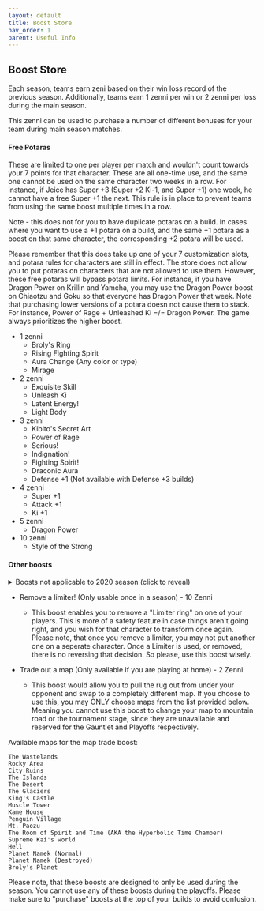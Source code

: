 ```yaml
---
layout: default
title: Boost Store
nav_order: 1
parent: Useful Info
---
```

## Boost Store

Each season, teams earn zeni based on their win loss record of the previous season. Additionally, teams earn 1 zenni per 
win or 2 zenni per loss during the main season.

This zenni can be used to purchase a number of different bonuses for your team during main season matches.

#### Free Potaras

These are limited to one per player per match and wouldn't count towards your 7 points for that character. These are all 
one-time use, and the same one cannot be used on the same character two weeks in a row. For instance, if Jeice has 
Super +3 (Super +2 Ki-1, and Super +1) one week, he cannot have a free Super +1 the next. This rule is in place to prevent 
teams from using the same boost multiple times in a row. 

Note - this does not for you to have duplicate potaras on a build. In cases where you want to use a +1 potara on a build, 
and the same +1 potara as a boost on that same character, the corresponding +2 potara will be used. 

Please remember that this does take up one of your 7 customization slots, and potara rules for characters are still in effect. 
The store does not allow you to put potaras on characters that are not allowed to use them. However, these free potaras will 
bypass potara limits. For instance, if you have Dragon Power on Krillin and Yamcha, you may use the Dragon Power boost on 
Chiaotzu and Goku so that everyone has Dragon Power that week. Note that purchasing lower versions of a potara doesn not 
cause them to stack. For instance, Power of Rage + Unleashed Ki =/= Dragon Power. The game always prioritizes the higher 
boost.
	

- 1 zenni
    - Broly's Ring	
    - Rising Fighting Spirit	
    - Aura Change (Any color or type)
    - Mirage
- 2 zenni 
    - Exquisite Skill
    - Unleash Ki
    - Latent Energy!	
    - Light Body
- 3 zenni 	
    - Kibito's Secret Art
    - Power of Rage	
    - Serious!	
    - Indignation!	
    - Fighting Spirit!
    - Draconic Aura
    - Defense +1 (Not available with Defense +3 builds)
- 4 zenni 
    - Super +1	
    - Attack +1	
    - Ki +1	
- 5 zenni
    - Dragon Power
- 10 zenni 
    - Style of the Strong
    
#### Other boosts

<details>
  <summary>Boosts not applicable to 2020 season (click to reveal)</summary>
  
- Immediately "rotate" your free agent regardless of what week it is - 2 Zenni
    - This boost would also enable you to trade out someone who was already rotated out as if it was a week where you could do so normally. For example, if you are the Earth's Defenders, and you have Mid Vegeta (Your free agent), Goku, Tien, Krillin, and Yamcha in as fighters and Chiaotzu swapped out. You may choose to use this boost to swap Krillin out and Chiaotzu in as fighters.

The weeks you normally rotate your free agent bench are the following:

    Week 1 (meaning you can start the season with whatever Free Agent you wish)
    Week 6
    Week 11
    At the beginning of the playoffs, you may rotate your free agent bench around again. To ensure you have the best team you can create for the playoffs.

</details>

- Remove a limiter! (Only usable once in a season) - 10 Zenni
    - This boost enables you to remove a "Limiter ring" on one of your players. This is more of a safety feature in case things aren't going right, and you wish for that character to transform once again. Please note, that once you remove a limiter, you may not put another one on a seperate character. Once a Limiter is used, or removed, there is no reversing that decision. So please, use this boost wisely.

- Trade out a map (Only available if you are playing at home) - 2 Zenni
    - This boost would allow you to pull the rug out from under your opponent and swap to a completely different map. If you choose to use this, you may ONLY choose maps from the list provided below. Meaning you cannot use this boost to change your map to mountain road or the tournament stage, since they are unavailable and reserved for the Gauntlet and Playoffs respectively.

Available maps for the map trade boost:

    The Wastelands
    Rocky Area
    City Ruins
    The Islands
    The Desert
    The Glaciers
    King's Castle
    Muscle Tower
    Kame House
    Penguin Village
    Mt. Paozu
    The Room of Spirit and Time (AKA the Hyperbolic Time Chamber)
    Supreme Kai's world
    Hell
    Planet Namek (Normal)
    Planet Namek (Destroyed)
    Broly's Planet

Please note, that these boosts are designed to only be used during the season. You cannot use any of these boosts during the playoffs. Please make sure to "purchase" boosts at the top of your builds to avoid confusion.